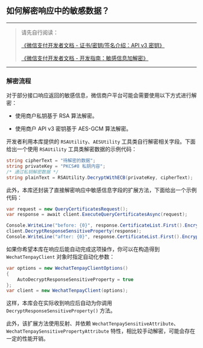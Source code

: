 ﻿## 如何解密响应中的敏感数据？

---

> 请先自行阅读：
>
> [《微信支付开发者文档 - 证书/密钥/签名介绍：API v3 密钥》](https://pay.weixin.qq.com/wiki/doc/apiv3_partner/wechatpay/wechatpay3_2.shtml)
>
> [《微信支付开发者文档 - 开发指南：敏感信息加解密》](https://pay.weixin.qq.com/wiki/doc/apiv3_partner/wechatpay/wechatpay4_3.shtml)

---

### 解密流程

对于部分接口响应返回的敏感信息，微信商户平台可能会需要使用以下方式进行解密：

-   使用商户私钥基于 RSA 算法解密。

-   使用商户 API v3 密钥基于 AES-GCM 算法解密。

开发者利用本库提供的 `RSAUtility`、`AESUtility` 工具类自行解密相关字段。下面给出一个使用 `RSAUtility` 工具类解密数据的示例代码：

```csharp
string cipherText = "待解密的数据";
string privateKey = "PKCS#8 私钥内容";
/* 通过私钥解密数据 */
string plainText = RSAUtility.DecryptWithECB(privateKey, cipherText);
```

此外，本库还封装了直接解密响应中敏感信息字段的扩展方法，下面给出一个示例代码：

```csharp
var request = new QueryCertificatesRequest();
var response = await client.ExecuteQueryCertificatesAsync(request);

Console.WriteLine("before: {0}", response.CertificateList.First().EncryptCertificate.CipherText); // 此时仍是密文
client.DecryptResponseSensitiveProperty(response);
Console.WriteLine("after: {0}", response.CertificateList.First().EncryptCertificate.CipherText); // 此时已是明文
```

如果你希望本库在响应后能自动完成这项操作，你可以在构造得到 `WechatTenpayClient` 对象时指定自动化参数：

```csharp
var options = new WechatTenpayClientOptions()
{
    AutoDecryptResponseSensitiveProperty = true
};
var client = new WechatTenpayClient(options);
```

这样，本库会在实际收到响应后自动为你调用 `DecryptResponseSensitiveProperty()` 方法。

此外，该扩展方法使用反射、并依赖 `WechatTenpaySensitiveAttribute`、`WechatTenpaySensitivePropertyAttribute` 特性，相比较手动解密，可能会存在一定的性能开销。
